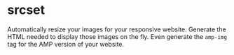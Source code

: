 # srcset

Automatically resize your images for your responsive website. Generate the HTML needed to display those images on the fly. Even generate the `amp-img` tag for the AMP version of your website.